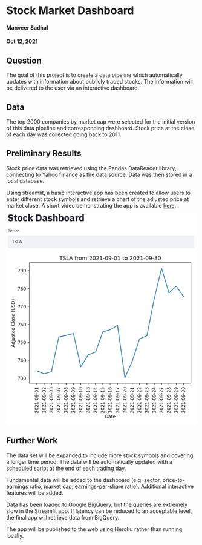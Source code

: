 # Stock Market Dashboard

#### Manveer Sadhal
#### Oct 12, 2021

## Question
The goal of this project is to create a data pipeline which automatically updates with information about publicly traded stocks. The information will be delivered to the user via an interactive dashboard.

## Data
The top 2000 companies by market cap were selected for the initial version of this data pipeline and corresponding dashboard. Stock price at the close of each day was collected going back to 2011.

## Preliminary Results
Stock price data was retrieved using the Pandas DataReader library, connecting to Yahoo finance as the data source. Data was then stored in a local database.

Using streamlit, a basic interactive app has been created to allow users to enter different stock symbols and retrieve a chart of the adjusted price at market close. A short video demonstrating the app is available [here](https://youtu.be/Ge2REy8EgqY).

![dashboard](app_mvp.png)

## Further Work
The data set will be expanded to include more stock symbols and covering a longer time period. The data will be automatically updated with a scheduled script at the end of each trading day.

Fundamental data will be added to the dashboard (e.g. sector, price-to-earnings ratio, market cap, earnings-per-share ratio). Additional interactive features will be added.

Data has been loaded to Google BigQuery, but the queries are extremely slow in the Streamlit app. If latency can be reduced to an acceptable level, the final app will retrieve data from BigQuery.

The app will be published to the web using Heroku rather than running locally.
